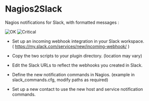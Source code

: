 # Nagios2Slack

Nagios notifications for Slack, with formatted messages :

![OK](http://env.baarnes.com/nagios2slack/ok.png?git)
![Critical](http://env.baarnes.com/nagios2slack/critical.png?git)

* Set up an incoming webhook integration in your Slack workspace.</br>
( https://my.slack.com/services/new/incoming-webhook/ )

* Copy the two scripts to your plugin directory. (location may vary)

* Edit the Slack URLs to reflect the webhooks you created in Slack.

* Define the new notification commands in Nagios.
(example in slack_commands.cfg, modify paths as required)

* Set up a new contact to use the new host and service notification commands.

